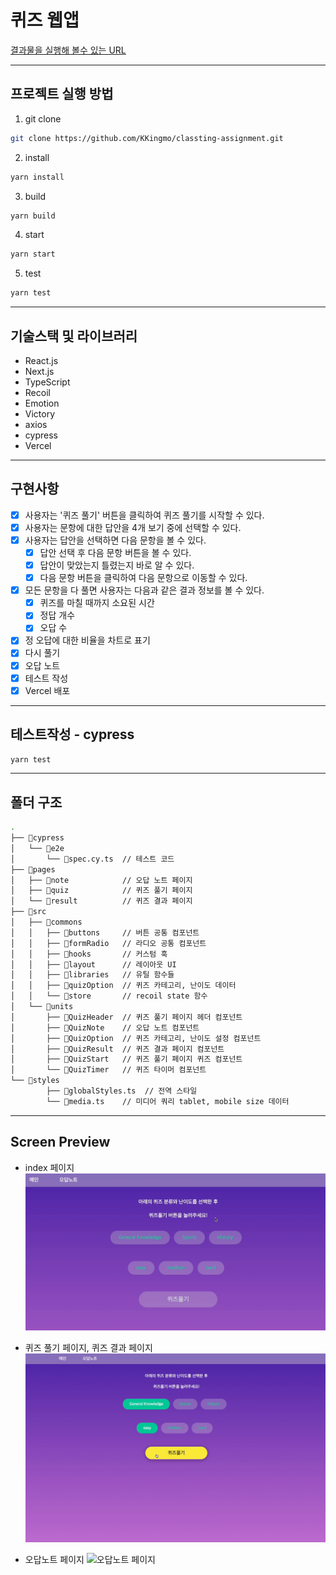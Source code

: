 # 퀴즈 웹앱

[결과물을 실행해 볼수 있는 URL](https://classting-assignment-delta.vercel.app/)

---

## 프로젝트 실행 방법

1. git clone

```bash
git clone https://github.com/KKingmo/classting-assignment.git
```

2. install

```bash
yarn install
```

3. build

```bash
yarn build
```

4. start

```bash
yarn start
```

5. test

```bash
yarn test
```

---

## 기술스택 및 라이브러리

- React.js
- Next.js
- TypeScript
- Recoil
- Emotion
- Victory
- axios
- cypress
- Vercel

---

## 구현사항

- [x] 사용자는 '퀴즈 풀기' 버튼을 클릭하여 퀴즈 풀기를 시작할 수 있다.
- [x] 사용자는 문항에 대한 답안을 4개 보기 중에 선택할 수 있다.
- [x] 사용자는 답안을 선택하면 다음 문항을 볼 수 있다.
  - [x] 답안 선택 후 다음 문항 버튼을 볼 수 있다.
  - [x] 답안이 맞았는지 틀렸는지 바로 알 수 있다.
  - [x] 다음 문항 버튼을 클릭하여 다음 문항으로 이동할 수 있다.
- [x] 모든 문항을 다 풀면 사용자는 다음과 같은 결과 정보를 볼 수 있다.
  - [x] 퀴즈를 마칠 때까지 소요된 시간
  - [x] 정답 개수
  - [x] 오답 수
- [x] 정 오답에 대한 비율을 차트로 표기
- [x] 다시 풀기
- [x] 오답 노트
- [x] 테스트 작성
- [x] Vercel 배포

---

## 테스트작성 - cypress

```bash
yarn test
```

---

## 폴더 구조

```bash
.
├── 📂cypress
│   └── 📂e2e
│       └── 📜spec.cy.ts  // 테스트 코드
├── 📂pages
│   ├── 📂note            // 오답 노트 페이지
│   ├── 📂quiz            // 퀴즈 풀기 페이지
│   └── 📂result          // 퀴즈 결과 페이지
├── 📂src
│   ├── 📂commons
│   │   ├── 📂buttons     // 버튼 공통 컴포넌트
│   │   ├── 📂formRadio   // 라디오 공통 컴포넌트
│   │   ├── 📂hooks       // 커스텀 훅
│   │   ├── 📂layout      // 레이아웃 UI
│   │   ├── 📂libraries   // 유틸 함수들
│   │   ├── 📂quizOption  // 퀴즈 카테고리, 난이도 데이터
│   │   └── 📂store       // recoil state 함수
│   └── 📂units
│       ├── 📂QuizHeader  // 퀴즈 풀기 페이지 헤더 컴포넌트
│       ├── 📂QuizNote    // 오답 노트 컴포넌트
│       ├── 📂QuizOption  // 퀴즈 카테고리, 난이도 설정 컴포넌트
│       ├── 📂QuizResult  // 퀴즈 결과 페이지 컴포넌트
│       ├── 📂QuizStart   // 퀴즈 풀기 페이지 퀴즈 컴포넌트
│       └── 📂QuizTimer   // 퀴즈 타이머 컴포넌트
└── 📂styles
        ├── 📜globalStyles.ts  // 전역 스타일
        └── 📜media.ts    // 미디어 쿼리 tablet, mobile size 데이터
```

---

## Screen Preview

- index 페이지
  <img src="./readme_assets/index.gif" alt="index 페이지"/>

- 퀴즈 풀기 페이지, 퀴즈 결과 페이지
  <img src="./readme_assets/퀴즈풀기및결과.gif" alt="퀴즈풀기 및 결과 페이지"/>

- 오답노트 페이지
  <img src="./readme_assets/오답노트.gif" alt="오답노트 페이지"/>
